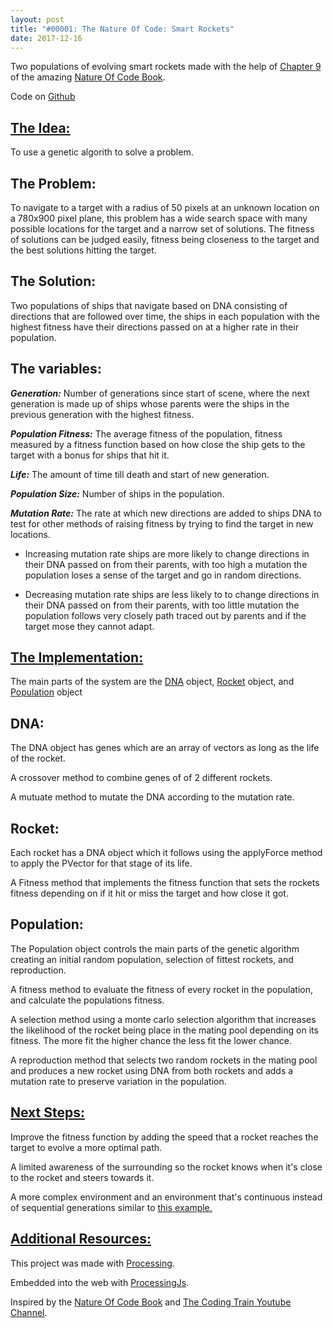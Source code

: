 ```yaml
---
layout: post
title: "#00001: The Nature Of Code: Smart Rockets"
date: 2017-12-16
---
```


<canvas data-processing-sources="/projects/TheNatureOfCode/canvases/00001.pde"></canvas>
<p> Two populations of evolving smart rockets made with the help of <a href="http://natureofcode.com/book/chapter-9-the-evolution-of-code/">Chapter 9</a> of the amazing <a href="http://natureofcode.com/book/">Nature Of Code Book</a>.</p>
<p>Code on <a href="https://github.com/Oadegbite/Oadegbite.github.io/tree/master/projects/TheNatureOfCode/E9_10SmartRocketsRedvsBlue">Github</a></p>

<h2><u>The Idea:</u></h2>
<p>To use a genetic algorith to solve a problem.</p>

<p><h2>The Problem:</h2></p>
<p>To navigate to a target with a radius of 50 pixels at an unknown location on a 780x900 pixel plane, this problem has a wide search space with many possible locations for the target and a narrow set of solutions. The fitness of solutions can be judged easily, fitness being closeness to the target and the best solutions hitting the target.</p>

<p><h2>The Solution:</h2></p>
<p>Two populations of ships that navigate based on DNA consisting of directions that are followed over time, the ships in each population with the highest fitness have their directions passed on at a higher rate in their population.</p>

<p><h2>The variables:</h2></p>
<p><em><strong>Generation:</strong></em> Number of generations since start of scene, where the next generation is made up of ships whose parents were the ships in the previous generation with the highest fitness.</p>
<p><em><strong>Population Fitness:</strong></em> The average fitness of the population, fitness measured by a fitness function based on how close the ship gets to the target with a bonus for ships that hit it.</p>
<p><em><strong>Life:</strong></em> The amount of time till death and start of new generation. </p>
<p><em><strong>Population Size:</strong></em> Number of ships in the population.</p>
<p><em><strong>Mutation Rate:</strong></em> The rate at which new directions are added to ships DNA to test for other methods of raising fitness by trying to find the target in new locations.
  <ul>
    <li><p>Increasing mutation rate ships are more likely to change directions in their DNA passed on from their parents, with too high a mutation the population loses a sense of the target and go in random directions.</p></li>
    <li><p>Decreasing mutation rate ships are less likely to to change directions in their DNA passed on from their parents, with too little mutation the population follows very closely path traced out by parents and if the target mose they cannot adapt.</p></li>
  </ul>
</p>


<h2><u>The Implementation:</u></h2>
<p>The main parts of the system are the <a href="https://github.com/Oadegbite/Oadegbite.github.io/blob/master/projects/TheNatureOfCode/E9_10SmartRocketsRedvsBlue/DNA.pde">DNA</a> object, <a href="https://github.com/Oadegbite/Oadegbite.github.io/blob/master/projects/TheNatureOfCode/E9_10SmartRocketsRedvsBlue/Rocket.pde">Rocket</a> object, and <a href="https://github.com/Oadegbite/Oadegbite.github.io/blob/master/projects/TheNatureOfCode/E9_10SmartRocketsRedvsBlue/Population.pde">Population</a> object</p>

<p><h2>DNA:</h2></p>

<p>The DNA object has genes which are an array of vectors as long as the life of the rocket.</p>

<p>A crossover method to combine genes of of 2 different rockets.</p>

<p>A mutuate method to mutate the DNA according to the mutation rate.</p>

<p><h2>Rocket:</h2></p>

<p>Each rocket has a DNA object which it follows using the applyForce method to apply the PVector for that stage of its life.</p>

<p>A Fitness method that implements the fitness function that sets the rockets fitness depending on if it hit or miss the target and how close it got.</p>

<p><h2>Population:</h2></p>

<p>The Population object controls the main parts of the genetic algorithm creating an initial random population, selection of fittest rockets, and reproduction.</p>

<p>A fitness method to evaluate the fitness of every rocket in the population, and calculate the populations fitness.</p>

<p>A selection method using a monte carlo selection algorithm that increases the likelihood of the rocket being place in the mating pool depending on its fitness. The more fit the higher chance the less fit the lower chance.</p>

<p>A reproduction method that selects two random rockets in the mating pool and produces a new rocket using DNA from both rockets and adds a mutation rate to preserve variation in the population.</p>

<h2><u>Next Steps:</u></h2>

<p>Improve the fitness function by adding the speed that a rocket reaches the target to evolve a more optimal path.</p>

<p>A limited awareness of the surrounding so the rocket knows when it's close to the rocket and steers towards it.</p>

<p>A more complex environment and an environment that's continuous instead of sequential generations similar to <a href="https://www.youtube.com/watch?v=ykOcaInciBI&t=3s">this example.</a></p>

<h2><u>Additional Resources:</u></h2>

<p>This project was made with <a href="https://processing.org/">Processing</a>.</p>
<p>Embedded into the web with <a href="http://processingjs.org/">ProcessingJs</a>.</p>
<p>Inspired by the <a href="http://natureofcode.com/book/">Nature Of Code Book</a> and <a href="https://www.youtube.com/channel/UCvjgXvBlbQiydffZU7m1_aw">The Coding Train Youtube Channel</a>. </p>
